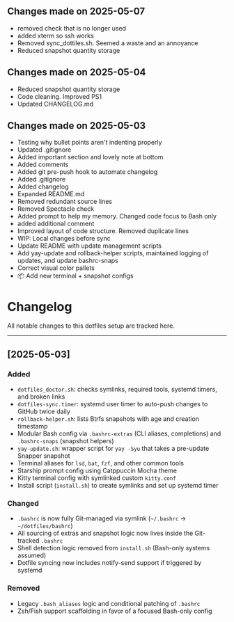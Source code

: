 ## Changes made on 2025-05-07
- removed check that is no longer used
- added xterm so ssh works
- Removed sync_dottiles.sh. Seemed a waste and an annoyance
- Reduced snapshot quantity storage

## Changes made on 2025-05-04
- Reduced snapshot quantity storage
- Code cleaning. Improved PS1
- Updated CHANGELOG.md

## Changes made on 2025-05-03
- Testing why bullet points aren't indenting properly
- Updated .gitignore
- Added important section and lovely note at bottom
- Added comments
- Added git pre-push hook to automate changelog
- Added .gitignore
- Added changelog
- Expanded README.md
- Removed redundant source lines
- Removed Spectacle check
- Added prompt to help my memory. Changed code focus to Bash only
- added additional comment
- Improved layout of code structure. Removed duplicate lines
- WIP: Local changes before sync
- Update README with update management scripts
- Add yay-update and rollback-helper scripts, maintained logging of updates, and update bashrc-snaps
- Correct visual color pallets
- 📦 Add new terminal + snapshot configs

# Changelog

All notable changes to this dotfiles setup are tracked here.

---

## [2025-05-03]

### Added
- `dotfiles_doctor.sh`: checks symlinks, required tools, systemd timers, and broken links
- `dotfiles-sync.timer`: systemd user timer to auto-push changes to GitHub twice daily
- `rollback-helper.sh`: lists Btrfs snapshots with age and creation timestamp
- Modular Bash config via `.bashrc-extras` (CLI aliases, completions) and `.bashrc-snaps` (snapshot helpers)
- `yay-update.sh`: wrapper script for `yay -Syu` that takes a pre-update Snapper snapshot
- Terminal aliases for `lsd`, `bat`, `fzf`, and other common tools
- Starship prompt config using Catppuccin Mocha theme
- Kitty terminal config with symlinked custom `kitty.conf`
- Install script (`install.sh`) to create symlinks and set up systemd timer

### Changed
- `.bashrc` is now fully Git-managed via symlink (`~/.bashrc` → `~/dotfiles/bashrc`)
- All sourcing of extras and snapshot logic now lives inside the Git-tracked `.bashrc`
- Shell detection logic removed from `install.sh` (Bash-only systems assumed)
- Dotfile syncing now includes notify-send support if triggered by systemd

### Removed
- Legacy `.bash_aliases` logic and conditional patching of `.bashrc`
- Zsh/Fish support scaffolding in favor of a focused Bash-only config
